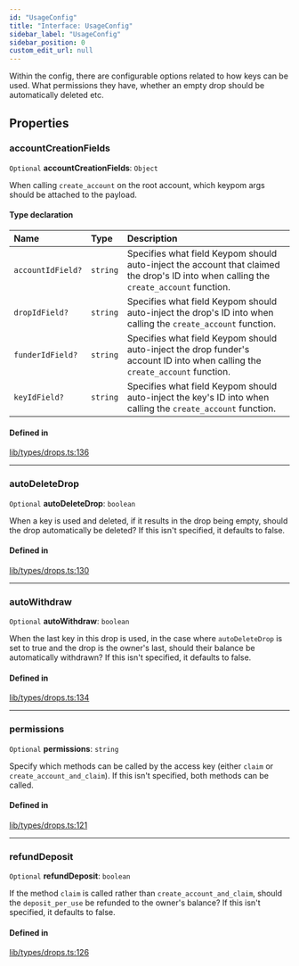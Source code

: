 ```yaml
---
id: "UsageConfig"
title: "Interface: UsageConfig"
sidebar_label: "UsageConfig"
sidebar_position: 0
custom_edit_url: null
---
```


Within the config, there are configurable options related to how keys can be used. What permissions they have, whether an empty drop should be automatically deleted etc.

## Properties

### accountCreationFields

 `Optional` **accountCreationFields**: `Object`

When calling `create_account` on the root account, which keypom args should be attached to the payload.

#### Type declaration

| Name | Type | Description |
| :------ | :------ | :------ |
| `accountIdField?` | `string` | Specifies what field Keypom should auto-inject the account that claimed the drop's ID into when calling the `create_account` function. |
| `dropIdField?` | `string` | Specifies what field Keypom should auto-inject the drop's ID into when calling the `create_account` function. |
| `funderIdField?` | `string` | Specifies what field Keypom should auto-inject the drop funder's account ID into when calling the `create_account` function. |
| `keyIdField?` | `string` | Specifies what field Keypom should auto-inject the key's ID into when calling the `create_account` function. |

#### Defined in

[lib/types/drops.ts:136](https://github.com/keypom/keypom-js/blob/53ee056a4/packages/core/src/lib/types/drops.ts#L136)

___

### autoDeleteDrop

 `Optional` **autoDeleteDrop**: `boolean`

When a key is used and deleted, if it results in the drop being empty, should the drop automatically be deleted? If this isn't specified, it defaults to false.

#### Defined in

[lib/types/drops.ts:130](https://github.com/keypom/keypom-js/blob/53ee056a4/packages/core/src/lib/types/drops.ts#L130)

___

### autoWithdraw

 `Optional` **autoWithdraw**: `boolean`

When the last key in this drop is used, in the case where `autoDeleteDrop` is set to true and the drop is the owner's last, should their balance be automatically withdrawn? If this isn't specified, it defaults to false.

#### Defined in

[lib/types/drops.ts:134](https://github.com/keypom/keypom-js/blob/53ee056a4/packages/core/src/lib/types/drops.ts#L134)

___

### permissions

 `Optional` **permissions**: `string`

Specify which methods can be called by the access key (either `claim` or `create_account_and_claim`). If this isn't specified, both methods can be called.

#### Defined in

[lib/types/drops.ts:121](https://github.com/keypom/keypom-js/blob/53ee056a4/packages/core/src/lib/types/drops.ts#L121)

___

### refundDeposit

 `Optional` **refundDeposit**: `boolean`

If the method `claim` is called rather than `create_account_and_claim`, should the `deposit_per_use` be refunded to the owner's balance?
If this isn't specified, it defaults to false.

#### Defined in

[lib/types/drops.ts:126](https://github.com/keypom/keypom-js/blob/53ee056a4/packages/core/src/lib/types/drops.ts#L126)
